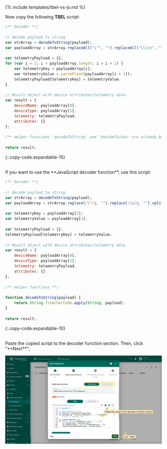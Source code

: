 {% include templates/tbel-vs-js.md %}

Now copy the following **TBEL** script:

```javascript
/** Decoder **/

// decode payload to string
var strArray = decodeToString(payload);
var payloadArray = strArray.replaceAll("\"", "").replaceAll("\\\\n", "").split(',');

var telemetryPayload = {};
for (var i = 2; i < payloadArray.length; i = i + 2) {
    var telemetryKey = payloadArray[i];
    var telemetryValue = parseFloat(payloadArray[i + 1]);
    telemetryPayload[telemetryKey] = telemetryValue;
}

// Result object with device attributes/telemetry data
var result = {
    deviceName: payloadArray[0],
    deviceType: payloadArray[1],
    telemetry: telemetryPayload,
    attributes: {}
};

/** Helper functions 'decodeToString' and 'decodeToJson' are already built-in **/

return result;
```
{:.copy-code.expandable-15}

<br>
If you want to use the **JavaScript decoder function**, use this script:

```javascript
/** Decoder **/

// decode payload to string
var strArray = decodeToString(payload);
var payloadArray = strArray.replace(/\"/g, "").replace(/\s/g, "").split(',');

var telemetryKey = payloadArray[2];
var telemetryValue = payloadArray[3];

var telemetryPayload = {};
telemetryPayload[telemetryKey] = telemetryValue;

// Result object with device attributes/telemetry data
var result = {
    deviceName: payloadArray[0],
    deviceType: payloadArray[1],
    telemetry: telemetryPayload,
    attributes: {}
};

/** Helper functions **/

function decodeToString(payload) {
    return String.fromCharCode.apply(String, payload);
}

return result;
``` 
{:.copy-code.expandable-10}

<br>
Paste the copied script to the decoder function section. Then, click "**Next**";

![image](/images/user-guide/integrations/tcp/tcp-create-uplink-converter-text-tbel-pe.png)